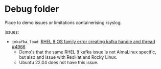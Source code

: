 # Debug folder

Place to demo issues or limitations containerising rsyslog.

Issues:

- `imkafka_load`: [RHEL 8 OS family error creating kafka handle and thread #4966](https://github.com/rsyslog/rsyslog/issues/4966)
  - Demo's that the same RHEL 8 kafka issue is not AlmaLinux specific, but also and issue with RedHat and Rocky Linux.
  - Ubuntu 22.04 does not have this issue.

